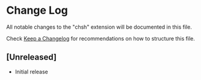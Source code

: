# Change Log

All notable changes to the "chsh" extension will be documented in this file.

Check [Keep a Changelog](http://keepachangelog.com/) for recommendations on how to structure this file.

## [Unreleased]

- Initial release